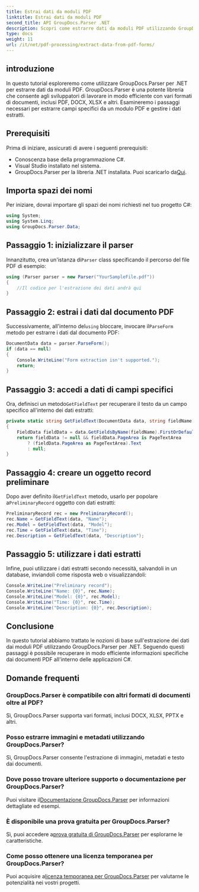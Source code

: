```yaml
---
title: Estrai dati da moduli PDF
linktitle: Estrai dati da moduli PDF
second_title: API GroupDocs.Parser .NET
description: Scopri come estrarre dati da moduli PDF utilizzando GroupDocs.Parser per .NET. Guida passo passo con esempi di codice e domande frequenti.
type: docs
weight: 11
url: /it/net/pdf-processing/extract-data-from-pdf-forms/
---
```

## introduzione
In questo tutorial esploreremo come utilizzare GroupDocs.Parser per .NET per estrarre dati da moduli PDF. GroupDocs.Parser è una potente libreria che consente agli sviluppatori di lavorare in modo efficiente con vari formati di documenti, inclusi PDF, DOCX, XLSX e altri. Esamineremo i passaggi necessari per estrarre campi specifici da un modulo PDF e gestire i dati estratti.
## Prerequisiti
Prima di iniziare, assicurati di avere i seguenti prerequisiti:
- Conoscenza base della programmazione C#.
- Visual Studio installato nel sistema.
- GroupDocs.Parser per la libreria .NET installata. Puoi scaricarlo da[Qui](https://releases.groupdocs.com/parser/net/).

## Importa spazi dei nomi
Per iniziare, dovrai importare gli spazi dei nomi richiesti nel tuo progetto C#:
```csharp
using System;
using System.Linq;
using GroupDocs.Parser.Data;
```
## Passaggio 1: inizializzare il parser
 Innanzitutto, crea un'istanza di`Parser` class specificando il percorso del file PDF di esempio:
```csharp
using (Parser parser = new Parser("YourSampleFile.pdf"))
{
    //Il codice per l'estrazione dei dati andrà qui
}
```
## Passaggio 2: estrai i dati dal documento PDF
 Successivamente, all'interno del`using` bloccare, invocare il`ParseForm` metodo per estrarre i dati dal documento PDF:
```csharp
DocumentData data = parser.ParseForm();
if (data == null)
{
    Console.WriteLine("Form extraction isn't supported.");
    return;
}
```
## Passaggio 3: accedi a dati di campi specifici
 Ora, definisci un metodo`GetFieldText` per recuperare il testo da un campo specifico all'interno dei dati estratti:
```csharp
private static string GetFieldText(DocumentData data, string fieldName)
{
    FieldData fieldData = data.GetFieldsByName(fieldName).FirstOrDefault();
    return fieldData != null && fieldData.PageArea is PageTextArea
        ? (fieldData.PageArea as PageTextArea).Text
        : null;
}
```
## Passaggio 4: creare un oggetto record preliminare
 Dopo aver definito il`GetFieldText` metodo, usarlo per popolare a`PreliminaryRecord` oggetto con dati estratti:
```csharp
PreliminaryRecord rec = new PreliminaryRecord();
rec.Name = GetFieldText(data, "Name");
rec.Model = GetFieldText(data, "Model");
rec.Time = GetFieldText(data, "Time");
rec.Description = GetFieldText(data, "Description");
```
## Passaggio 5: utilizzare i dati estratti
Infine, puoi utilizzare i dati estratti secondo necessità, salvandoli in un database, inviandoli come risposta web o visualizzandoli:
```csharp
Console.WriteLine("Preliminary record");
Console.WriteLine("Name: {0}", rec.Name);
Console.WriteLine("Model: {0}", rec.Model);
Console.WriteLine("Time: {0}", rec.Time);
Console.WriteLine("Description: {0}", rec.Description);
```

## Conclusione
In questo tutorial abbiamo trattato le nozioni di base sull'estrazione dei dati dai moduli PDF utilizzando GroupDocs.Parser per .NET. Seguendo questi passaggi è possibile recuperare in modo efficiente informazioni specifiche dai documenti PDF all'interno delle applicazioni C#.

## Domande frequenti
### GroupDocs.Parser è compatibile con altri formati di documenti oltre al PDF?
Sì, GroupDocs.Parser supporta vari formati, inclusi DOCX, XLSX, PPTX e altri.
### Posso estrarre immagini e metadati utilizzando GroupDocs.Parser?
Sì, GroupDocs.Parser consente l'estrazione di immagini, metadati e testo dai documenti.
### Dove posso trovare ulteriore supporto o documentazione per GroupDocs.Parser?
 Puoi visitare il[Documentazione GroupDocs.Parser](https://reference.groupdocs.com/parser/net/) per informazioni dettagliate ed esempi.
### È disponibile una prova gratuita per GroupDocs.Parser?
 Sì, puoi accedere a[prova gratuita di GroupDocs.Parser](https://releases.groupdocs.com/) per esplorarne le caratteristiche.
### Come posso ottenere una licenza temporanea per GroupDocs.Parser?
 Puoi acquisire a[licenza temporanea per GroupDocs.Parser](https://purchase.groupdocs.com/temporary-license/) per valutarne le potenzialità nei vostri progetti.